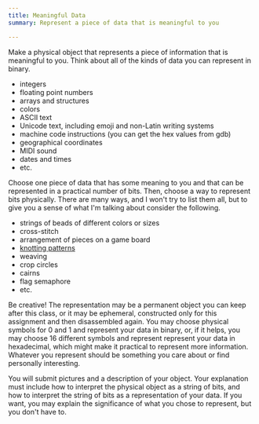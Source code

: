 ```yaml
---
title: Meaningful Data
summary: Represent a piece of data that is meaningful to you

---
```


Make a physical object that represents a piece of information that is
meaningful to you. Think about all of the kinds of data you can represent
in binary.

* integers
* floating point numbers
* arrays and structures
* colors
* ASCII text
* Unicode text, including emoji and non-Latin writing systems
* machine code instructions (you can get the hex values from gdb)
* geographical coordinates
* MIDI sound
* dates and times
* etc.

Choose one piece of data that has some meaning to you and that can be
represented in a practical number of bits. Then, choose a way to represent
bits physically. There are many ways, and I won't try to list them all,
but to give you a sense of what I'm talking about consider the following.

* strings of beads of different colors or sizes
* cross-stitch
* arrangement of pieces on a game board
* [knotting patterns](https://en.wikipedia.org/wiki/Quipu)
* weaving
* crop circles
* cairns
* flag semaphore
* etc.

Be creative! The representation may be a permanent object you can
keep after this class, or it may be ephemeral, constructed only for
this assignment and then disassembled again. You may choose physical
symbols for 0 and 1 and represent your data in binary, or, if it helps,
you may choose 16 different symbols and represent represent your
data in hexadecimal, which might make it practical to represent more
information. Whatever you represent should be something you care about
or find personally interesting.

You will submit pictures and a description of your object. Your
explanation must include how to interpret the physical object as a string
of bits, and how to interpret the string of bits as a representation
of your data. If you want, you may explain the significance of what you
chose to represent, but you don't have to.
